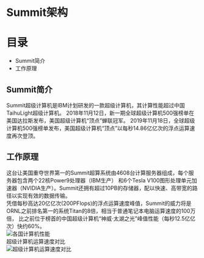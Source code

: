 Summit架构   
==

目录  
==  
- Summit简介    
- 工作原理

Summit简介   
----
Summit超级计算机是IBM计划研发的一款超级计算机，其计算性能超过中国TaihuLight超级计算机。
2018年11月12日，新一期全球超级计算机500强榜单在美国达拉斯发布，美国超级计算机“顶点”蝉联冠军。
2019年11月18日，全球超级计算机500强榜单发布，美国超级计算机“顶点”以每秒14.86亿亿次的浮点运算速度再次登顶。      

工作原理   
----
这台让美国重夺世界第一的Summit超算系统由4608台计算服务器组成，每个服务器包含两个22核Power9处理器（IBM生产）
和6个Tesla V100图形处理单元加速器（NVIDIA生产）。Summit还拥有超过10PB的存储器，配以快速、高带宽的路径以实现有效的数据传输。     
凭借每秒高达20亿亿次(200PFlops)的浮点运算速度峰值，Summit的威力将是ORNL之前排名第一的系统Titan的8倍，相当于普通笔记本电脑运算速度的100万倍，
比之前位于榜首的中国超级计算机“神威⋅太湖之光”峰值性能（每秒12.5亿亿次）快约60%。      
![各国计算机性能](https://m.qpic.cn/psc?/V10d7b8e2YPTcE/T7ZeoLlLvDuhDKIHjjjMLcUSaAaNO6vuoPu3j2kSiTkV5fFQEGqhEGnrjL6yvpdaFJHKEIyO1kkurZqMSEOLWQDGl16hP51uHcrlNulK5hs!/b&bo=WAKvAQAAAAARB8Q!&rf=viewer_4)   
超级计算机运算速度对比   
![超级计算机运算速度对比](http://m.qpic.cn/psc?/V10d7b8e2YPTcE/T7ZeoLlLvDuhDKIHjjjMLV1yJaGn2STrLp9H*MG6alHi7r9.Jy4LUX9cotGxwbBs8*Y8EqluobnJJrB4QrkEsQ.jIpPCBWvMoTYdWS73Nkk!/b&bo=HAKVAQAAAAARF6o!&rf=viewer_4)   


